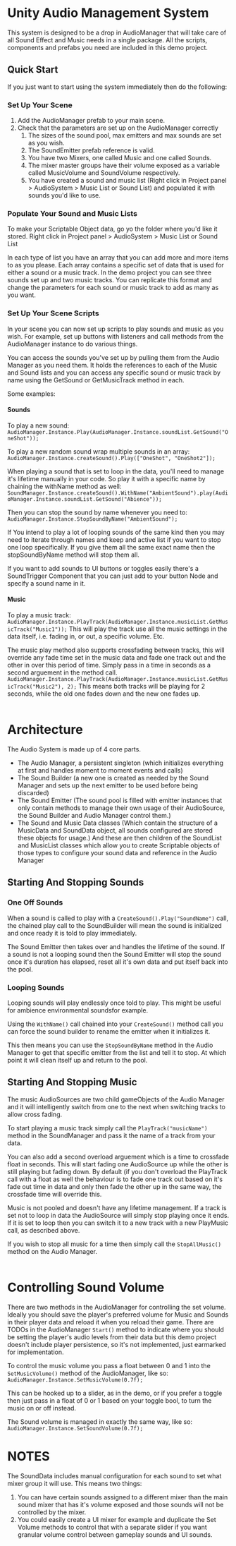 # Unity Audio Management System

This system is designed to be a drop in AudioManager that will take care of all Sound Effect and Music needs in a single package.
All the scripts, components and prefabs you need are included in this demo project.

## Quick Start

If you just want to start using the system immediately then do the following:

### Set Up Your Scene

1. Add the AudioManager prefab to your main scene.
2. Check that the parameters are set up on the AudioManager correctly
    1. The sizes of the sound pool, max emitters and max sounds are set as you wish.
    2. The SoundEmitter prefab reference is valid.
	3. You have two Mixers, one called Music and one called Sounds.
	4. The mixer master groups have their volume exposed as a variable called MusicVolume and SoundVolume respectively.
    4. You have created a sound and music list (Right click in Project panel > AudioSystem > Music List or Sound List) and populated it with sounds you'd like to use.

### Populate Your Sound and Music Lists

To make your Scriptable Object data, go yo the folder where you'd like it stored.
Right click in Project panel > AudioSystem > Music List or Sound List

In each type of list you have an array that you can add more and more items to as you please.
Each array contains a specific set of data that is used for either a sound or a music track.
In the demo project you can see three sounds set up and two music tracks. You can replicate this format and change the parameters for each sound or music track to add as many as you want.

### Set Up Your Scene Scripts

In your scene you can now set up scripts to play sounds and music as you wish.
For example, set up buttons with listeners and call methods from the AudioManager instance to do various things.

You can access the sounds you've set up by pulling them from the Audio Manager as you need them.
It holds the references to each of the Music and Sound lists and you can access any specific sound or music track by name using the GetSound or GetMusicTrack method in each.

Some examples:
#### Sounds

To play a new sound:\
`AudioManager.Instance.Play(AudioManager.Instance.soundList.GetSound("OneShot"));`

To play a new random sound wrap multiple sounds in an array:\
`AudioManager.Instance.createSound().Play(["OneShot", "OneShot2"]);`

When playing a sound that is set to loop in the data, you'll need to manage it's lifetime manually in your code. So play it with a specific name by chaining the withName method as well:\
`SoundManager.Instance.createSound().WithName("AmbientSound").play(AudioManager.Instance.soundList.GetSound("Abience"));`

Then you can stop the sound by name whenever you need to:\
`AudioManager.Instance.StopSoundByName("AmbientSound");`

If You intend to play a lot of looping sounds of the same kind then you may need to iterate through names and keep and active list if you want to stop one loop specifically. If you give them all the same exact name then the stopSoundByName method will stop them all.

If you want to add sounds to UI buttons or toggles easily there's a SoundTrigger Component that you can just add to your button Node and specify a sound name in it.

#### Music

To play a music track:\
`AudioManager.Instance.PlayTrack(AudioManager.Instance.musicList.GetMusicTrack("Music1"));`
This will play the track use all the music settings in the data itself, i.e. fading in, or out, a specific volume. Etc.

The music play method also supports crossfading between tracks, this will override any fade time set in the music data and fade one track out and the other in over this period of time.
Simply pass in a time in seconds as a second arguement in the method call.
`AudioManager.Instance.PlayTrack(AudioManager.Instance.musicList.GetMusicTrack("Music2"), 2);`
This means both tracks will be playing for 2 seconds, while the old one fades down and the new one fades up.
<br/>
<br/>

# Architecture

The Audio System is made up of 4 core parts.

-   The Audio Manager, a persistent singleton (which initializes everything at first and handles moment to moment events and calls)
-   The Sound Builder (a new one is created as needed by the Sound Manager and sets up the next emitter to be used before being discarded)
-   The Sound Emitter (The sound pool is filled with emitter instances that only contain methods to manage their own usage of their AudioSource, the Sound Builder and Audio Manager control them.)
-   The Sound and Music Data classes (Which contain the structure of a MusicData and SoundData object, all sounds configured are stored these objects for usage.) And these are then children of the SoundList and MusicList classes which allow you to create Scriptable objects of those types to configure your sound data and reference in the Audio Manager

## Starting And Stopping Sounds

### One Off Sounds

When a sound is called to play with a `CreateSound().Play("SoundName")` call, the chained play call to the SoundBuilder will mean the sound is initialized and once ready it is told to play immediately.

The Sound Emitter then takes over and handles the lifetime of the sound. If a sound is not a looping sound then the Sound Emitter will stop the sound once it's duration has elapsed, reset all it's own data and put itself back into the pool.

### Looping Sounds

Looping sounds will play endlessly once told to play. This might be useful for ambience environmental soundsfor example.

Using the `WithName()` call chained into your `CreateSound()` method call you can force the sound builder to rename the emitter when it initializes it.

This then means you can use the `StopSoundByName` method in the Audio Manager to get that specific emitter from the list and tell it to stop. At which point it will clean itself up and return to the pool.

## Starting And Stopping Music

The music AudioSources are two child gameObjects of the Audio Manager and it will intelligently switch from one to the next when switching tracks to allow cross fading.

To start playing a music track simply call the `PlayTrack("musicName")` method in the SoundManager and pass it the name of a track from your data.

You can also add a second overload arguement which is a time to crossfade float in seconds. This will start fading one AudioSource up while the other is still playing but fading down.
By default (if you don't overload the PlayTrack call with a float as well the behaviour is to fade one track out based on it's fade out time in data and only then fade the other up in the same way, the crossfade time will override this.

Music is not pooled and doesn't have any lifetime management. If a track is set not to loop in data the AudioSource will simply stop playing once it ends.
If it is set to loop then you can switch it to a new track with a new PlayMusic call, as described above.

If you wish to stop all music for a time then simply call the `StopAllMusic()` method on the Audio Manager.
<br/>
<br/>

# Controlling Sound Volume
There are two methods in the AudioManager for controlling the set volume.
Ideally you should save the player's preferred volume for Music and Sounds in their player data and reload it when you reload their game.
There are TODOs in the AudioManager `Start()` method to indicate where you should be setting the player's audio levels from their data but this demo project doesn't include player persistence, so it's not implemented, just earmarked for implementation.

To control the music volume you pass a float between 0 and 1 into the `SetMusicVolume()` method of the AudioManager, like so:
`AudioManager.Instance.SetMusicVolume(0.7f);`

This can be hooked up to a slider, as in the demo, or if you prefer a toggle then just pass in a float of 0 or 1 based on your toggle bool, to turn the music on or off instead.

The Sound volume is managed in exactly the same way, like so:
`AudioManager.Instance.SetSoundVolume(0.7f);`

# NOTES
The SoundData includes manual configuration for each sound to set what mixer group it will use. This means two things:
1. You can have certain sounds assigned to a different mixer than the main sound mixer that has it's volume exposed and those sounds will not be controlled by the mixer.
2. You could easily create a UI mixer for example and duplicate the Set Volume methods to control that with a separate slider if you want granular volume control between gameplay sounds and UI sounds.